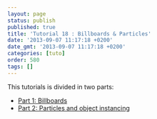 ```yaml
---
layout: page
status: publish
published: true
title: 'Tutorial 18 : Billboards & Particles'
date: '2013-09-07 11:17:18 +0200'
date_gmt: '2013-09-07 11:17:18 +0200'
categories: [tuto]
order: 580
tags: []
---
```

This tutorials is divided in two parts:

- [Part 1: Billboards](./billboards)
- [Part 2: Particles and object instancing](./particles-instancing)
